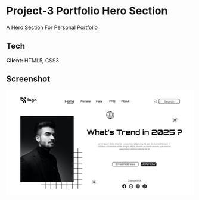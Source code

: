 # Project-3 Portfolio Hero Section

A Hero Section For Personal Portfolio


## Tech

**Client:** HTML5, CSS3


## Screenshot

![Project-3](./output.png)